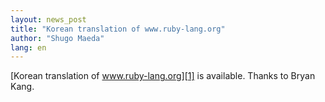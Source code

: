 ```yaml
---
layout: news_post
title: "Korean translation of www.ruby-lang.org"
author: "Shugo Maeda"
lang: en
---
```


[Korean translation of www.ruby-lang.org][1] is available. Thanks to
Bryan Kang.



[1]: http://cafe.naver.com/ruby/
